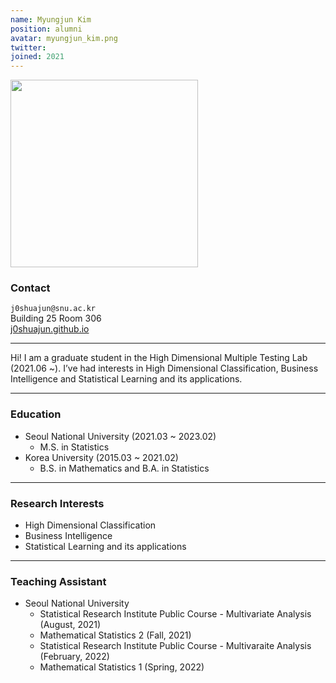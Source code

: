 ```yaml
---
name: Myungjun Kim
position: alumni
avatar: myungjun_kim.png
twitter:
joined: 2021
---
```


<img width="300" src="{{site.baseurl}}/images/people/{{page.avatar}}" data-action="zoom">

### Contact

<i class="fa fa-envelope-o"></i>  `j0shuajun@snu.ac.kr`<br>
<i class="fa fa-building"></i> Building 25 Room 306 <br>
<i class="fa fa-bar-chart"></i> [j0shuajun.github.io](http://j0shuajun.github.io)

<hr>

Hi! I am a graduate student in the High Dimensional Multiple Testing Lab (2021.06 ~). I’ve had interests in High Dimensional Classification, Business Intelligence and Statistical Learning and its applications.

<hr>

### Education

* Seoul National University (2021.03 ~ 2023.02)
    - M.S. in Statistics
* Korea University (2015.03 ~ 2021.02)
    - B.S. in Mathematics and B.A. in Statistics

<hr>

### Research Interests

* High Dimensional Classification
* Business Intelligence
* Statistical Learning and its applications

<hr>

### Teaching Assistant

* Seoul National University
    - Statistical Research Institute Public Course - Multivariate Analysis (August, 2021)
    - Mathematical Statistics 2 (Fall, 2021)
    - Statistical Research Institute Public Course - Multivaraite Analysis (February, 2022)
    - Mathematical Statistics 1 (Spring, 2022)